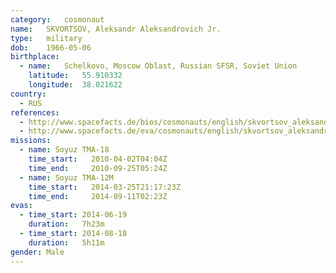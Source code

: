 ```yaml
---
category:	cosmonaut
name:	SKVORTSOV, Aleksandr Aleksandrovich Jr.
type:	military
dob:	1966-05-06
birthplace:
  - name:	Schelkovo, Moscow Oblast, Russian SFSR, Soviet Union
    latitude:	55.910332
    longitude:	38.021622
country:
  - RUS
references:
  - http://www.spacefacts.de/bios/cosmonauts/english/skvortsov_aleksandr_jr.htm
  - http://www.spacefacts.de/eva/cosmonauts/english/skvortsov_aleksandr.htm
missions:
  - name: Soyuz TMA-18
    time_start:   2010-04-02T04:04Z
    time_end:     2010-09-25T05:24Z
  - name: Soyuz TMA-12M
    time_start:   2014-03-25T21:17:23Z
    time_end:     2014-09-11T02:23Z
evas:
  - time_start: 2014-06-19
    duration:   7h23m
  - time_start: 2014-08-18
    duration:   5h11m
gender:	Male
---
```

